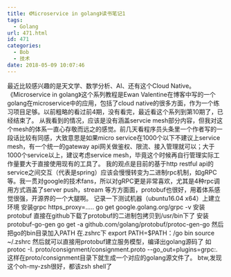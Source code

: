 ```yaml
---
title: 《Microservice in golang》读书笔记1
tags:
  - Golang
url: 471.html
id: 471
categories:
  - Bob
  - 技术
date: 2018-05-09 10:07:46
---
```


最近比较感兴趣的是天文学、数学分析、AI、还有这个Cloud Native。 《Microservice in golang》这个系列教程是Ewan Valentine在博客中写的一个golang在microservice中的应用，包括了cloud native的很多方面，作为一个练习项目足够。以前粗略的看过前4期，没有看完，最近看这个系列到第10期了，已经结束了。 从我看到的情况，应该是没有涵盖servcie mesh部分内容，但我对这个mesh的体系一直心存敬而远之的感觉。前几天看程序员头条里一个作者写的一段话比较有同感，大致意思是如果micro service在1000个以下不建议上service mesh，有一个统一的gateway api网关做鉴权、限流、接入管理就可以；大于1000个service以上，建议考虑service mesh，毕竟这个时候再自行管理实际工作量要大于直接使用现有的工具了。 我的观点是目前的基于http restful api的service之间交互（代表是spring）应该会慢慢转变为二进制rpc机制，如gRPC等。我一贯对google的技术fans，所以对gRPC更是非常喜欢，尤其是4种rpc调用方式涵盖了server push，stream 等方方面面，protobuf也很好，用着体系感觉很强，开源界的一个大腿啊。 记录一下测试机器（ubuntu16.04 x64）上建立环境 安装grpc https\_proxy=..... go get google.golang.org/grpc -v 安装protobuf 直接在github下载了protobuf的二进制包拷贝到/usr/bin下了 安装protobuf-go-gen go get -a github.com/golang/protobuf/protoc-gen-go 然后把go的bin目录加入PATH 在.zshrc下 export PATH=$PATH：/go bin source ~/.zshrc 然后就可以直接用protobuf建立服务模型，编译出golang源码了 如 protoc -I. proto/consignment/consignment.proto --go\_out=plugins=grpc:. 这样在proto/consignment目录下就生成一个对应的golang源文件了。 btw,发现这个oh-my-zsh很好，都该zsh shell了